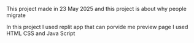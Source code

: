 This project made in 23 May 2025 and this project is about why people migrate

In this project I used replit app that can porvide me preview page 
I used HTML CSS and Java Script

